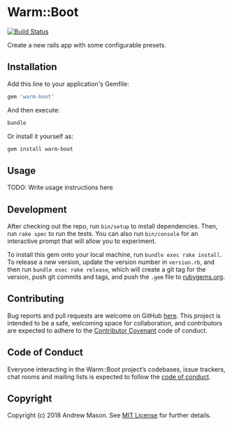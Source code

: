 # Warm::Boot

[![Build Status](https://travis-ci.org/andrewmcodes/warm-boot.svg?branch=master)](https://travis-ci.org/andrewmcodes/warm-boot)

Create a new rails app with some configurable presets.

## Installation

Add this line to your application's Gemfile:

```ruby
gem 'warm-boot'
```

And then execute:

```sh
bundle
```

Or install it yourself as:

```sh
gem install warm-boot
```

## Usage

TODO: Write usage instructions here

## Development

After checking out the repo, run `bin/setup` to install dependencies. Then, run `rake spec` to run the tests. You can also run `bin/console` for an interactive prompt that will allow you to experiment.

To install this gem onto your local machine, run `bundle exec rake install`. To release a new version, update the version number in `version.rb`, and then run `bundle exec rake release`, which will create a git tag for the version, push git commits and tags, and push the `.gem` file to [rubygems.org](https://rubygems.org).

## Contributing

Bug reports and pull requests are welcome on GitHub [here](https://github.com/andrewmcodes/warm-boot). This project is intended to be a safe, welcoming space for collaboration, and contributors are expected to adhere to the [Contributor Covenant](http://contributor-covenant.org) code of conduct.

## Code of Conduct

Everyone interacting in the Warm::Boot project’s codebases, issue trackers, chat rooms and mailing lists is expected to follow the [code of conduct](https://github.com/[USERNAME]/warm-boot/blob/master/CODE_OF_CONDUCT.md).

## Copyright

Copyright (c) 2018 Andrew Mason. See [MIT License](LICENSE.txt) for further details.
